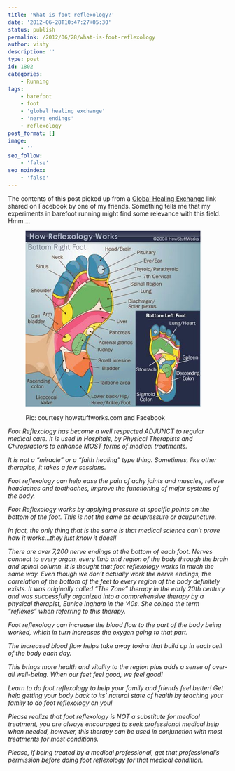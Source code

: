 ```yaml
---
title: 'What is foot reflexology?'
date: '2012-06-28T10:47:27+05:30'
status: publish
permalink: /2012/06/28/what-is-foot-reflexology
author: vishy
description: ''
type: post
id: 1802
categories: 
    - Running
tags:
    - barefoot
    - foot
    - 'global healing exchange'
    - 'nerve endings'
    - reflexology
post_format: []
image:
    - ''
seo_follow:
    - 'false'
seo_noindex:
    - 'false'
---
```

The contents of this post picked up from a [Global Healing Exchange](https://www.facebook.com/GlobalHealingExchange) link shared on Facebook by one of my friends. Something tells me that my experiments in barefoot running might find some relevance with this field. Hmm….

<figure aria-describedby="caption-attachment-1803" class="wp-caption alignleft" id="attachment_1803" style="width: 400px">

[![](../../../../uploads/2012/06/reflexology_visual.jpeg "reflexology_visual")](http://www.ulaar.com/wp-content/uploads/2012/06/reflexology_visual.jpeg)<figcaption class="wp-caption-text" id="caption-attachment-1803">Pic: courtesy howstuffworks.com and Facebook</figcaption></figure>

*Foot Reflexology has become a well respected ADJUNCT to regular medical care. It is used in Hospitals, by Physical Therapists and Chiropractors to enhance MOST forms of medical treatments.*

*It is not a “miracle” or a “faith healing” type thing. Sometimes, like other therapies, it takes a few sessions.*

*Foot reflexology can help ease the pain of achy joints and muscles, relieve headaches and toothaches, improve the functioning of major systems of the body.*

*Foot Reflexology works by applying pressure at specific points on the bottom of the foot. This is not the same as acupressure or acupuncture.*

*In fact, the only thing that is the same is that medical science can’t prove how it works…they just know it does!!*

*There are over 7,200 nerve endings at the bottom of each foot. Nerves connect to every organ, every limb and region of the body through the brain and spinal column. It is thought that foot reflexology works in much the same way. Even though we don’t actually work the nerve endings, the correlation of the bottom of the feet to every region of the body definitely exists. It was originally called “The Zone” therapy in the early 20th century and was successfully organized into a comprehensive therapy by a physical therapist, Eunice Ingham in the ’40s. She coined the term “reflexes” when referring to this therapy.*

*Foot reflexology can increase the blood flow to the part of the body being worked, which in turn increases the oxygen going to that part.*

*The increased blood flow helps take away toxins that build up in each cell of the body each day.*

*This brings more health and vitality to the region plus adds a sense of over-all well-being. When our feet feel good, we feel good!*

*Learn to do foot reflexology to help your family and friends feel better! Get help getting your body back to its’ natural state of health by teaching your family to do foot reflexology on you!*

*Please realize that foot reflexology is NOT a substitute for medical treatment, you are always encouraged to seek professional medical help when needed, however, this therapy can be used in conjunction with most treatments for most conditions.*

*Please, if being treated by a medical professional, get that professional’s permission before doing foot reflexology for that medical condition.*